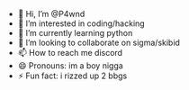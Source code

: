 - 👋 Hi, I’m @P4wnd
- 👀 I’m interested in coding/hacking
- 🌱 I’m currently learning python
- 💞️ I’m looking to collaborate on sigma/skibid
- 📫 How to reach me discord
- 😄 Pronouns: im a boy nigga
- ⚡ Fun fact: i rizzed up 2 bbgs
